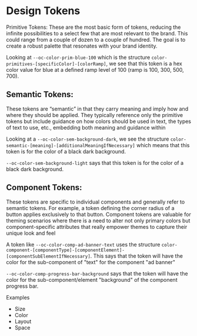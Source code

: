 # Design Tokens

Primitive Tokens: These are the most basic form of tokens, reducing the infinite possibilities to a select few that are most relevant to the brand. This could range from a couple of dozen to a couple of hundred. The goal is to create a robust palette that resonates with your brand identity.

Looking at `--oc-color-prim-blue-100` which is the structure `color-primitives-[specificColor]-[colorRamp]`, we see that this token is a hex color value for blue at a defined ramp level of 100 (ramp is 100, 300, 500, 700).

## Semantic Tokens: 
These tokens are “semantic” in that they carry meaning and imply how and where they should be applied. They typically reference only the primitive tokens but include guidance on how colors should be used in text, the types of text to use, etc., embedding both meaning and guidance within

Looking at a `--oc-color-sem-background-dark`, we see the structure `color-semantic-[meaning]-[additionalMeaningIfNecessary]` which means that this token is for the color of a black dark background.

`--oc-color-sem-background-light` says that this token is for the color of a black dark background.

## Component Tokens: 
These tokens are specific to individual components and generally refer to semantic tokens. For example, a token defining the corner radius of a button applies exclusively to that button. Component tokens are valuable for theming scenarios where there is a need to alter not only primary colors but component-specific attributes that really empower themes to capture their unique look and feel 

A token like `--oc-color-comp-ad-banner-text` uses the structure `color-component-[componentType]-[componentElement]-[componentSubElementIfNecessary]`. This says that the token will have the color for the sub-component of "text" for the component "ad banner"

`--oc-color-comp-progress-bar-background` says that the token will have the color for the sub-component/element "background" of the component progress bar.





Examples
- Size
- Color
- Layout
- Space


